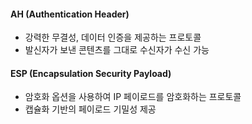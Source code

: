 #### AH (Authentication Header)
- 강력한 무결성, 데이터 인증을 제공하는 프로토콜
- 발신자가 보낸 콘텐츠를 그대로 수신자가 수신 가능
#### ESP (Encapsulation Security Payload)
- 암호화 옵션을 사용하여 IP 페이로드를 암호화하는 프로토콜
- 캡슐화 기반의 페이로드 기밀성 제공
